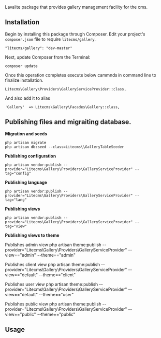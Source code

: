 Lavalite package that provides gallery management facility for the cms.

## Installation

Begin by installing this package through Composer. Edit your project's `composer.json` file to require `litecms/gallery`.

    "litecms/gallery": "dev-master"

Next, update Composer from the Terminal:

    composer update

Once this operation completes execute below cammnds in command line to finalize installation.

    Litecms\Gallery\Providers\GalleryServiceProvider::class,

And also add it to alias

    'Gallery'  => Litecms\Gallery\Facades\Gallery::class,

## Publishing files and migraiting database.

**Migration and seeds**

    php artisan migrate
    php artisan db:seed --class=Litecms\\GalleryTableSeeder

**Publishing configuration**

    php artisan vendor:publish --provider="Litecms\Gallery\Providers\GalleryServiceProvider" --tag="config"

**Publishing language**

    php artisan vendor:publish --provider="Litecms\Gallery\Providers\GalleryServiceProvider" --tag="lang"

**Publishing views**

    php artisan vendor:publish --provider="Litecms\Gallery\Providers\GalleryServiceProvider" --tag="view"

**Publishing views to theme**

Publishes admin view
    php artisan theme:publish --provider="Litecms\Gallery\Providers\GalleryServiceProvider" --view=="admin" --theme=="admin"

Publishes client view
    php artisan theme:publish --provider="Litecms\Gallery\Providers\GalleryServiceProvider" --view=="default" --theme=="client"

Publishes user view
    php artisan theme:publish --provider="Litecms\Gallery\Providers\GalleryServiceProvider" --view=="default" --theme=="user"

Publishes public view
    php artisan theme:publish --provider="Litecms\Gallery\Providers\GalleryServiceProvider" --view=="public" --theme=="public"
## Usage


